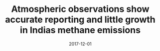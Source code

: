 ---
title: "Atmospheric observations show accurate reporting and little growth in Indias methane emissions"
collection: publications
permalink: /publication/2017-12-01-Ganesan
date: 2017-12-01
venue: 'Nature Communications'
paperurl: 'https://doi.org/doi:10.1038/s41467-017-00994-7'
citation: '<b>33</b> - Ganesan A.L., Rigby M., Lunt M.F., Parker R.J., Boesch H. et al., Atmospheric observations show accurate reporting and little growth in Indias methane emissions, Nature Communications, 8, 836, (2017-12-01). <a href="https://doi.org/doi:10.1038/s41467-017-00994-7">doi:10.1038/s41467-017-00994-7</a> (cited 25 times)

'
---